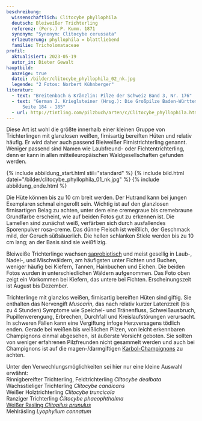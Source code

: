 ```yaml
---
beschreibung:
  wissenschaftlich: Clitocybe phyllophila
  deutsch: Bleiweißer Trichterling
  referenz: (Pers.) P. Kumm. 1871
  synonym: "Synonym: Clitocybe cerussata"
  erlaeuterung: phyllophila = blattliebend
  familie: Tricholomataceae
profil:
  aktualisiert: 2023-05-19
  autor_in: Dieter Gewalt
hauptbild:
  anzeige: true
  datei: /bilder/clitocybe_phyllophila_02_nk.jpg
  legende: "2 Fotos: Norbert Kühnberger"
literatur:
  - text: "Breitenbach & Kränzlin: Pilze der Schweiz Band 3, Nr. 176"
  - text: "German J. Krieglsteiner (Hrsg.): Die Großpilze Baden-Württembergs Band 3
      Seite 184 - 185"
  - url: http://tintling.com/pilzbuch/arten/c/Clitocybe_phyllophila.html
---
```

Diese Art ist wohl die größte innerhalb einer kleinen Gruppe von Trichterlingen mit glanzlosen weißen, firnisartig bereiften Hüten und relativ häufig. Er wird daher auch passend Bleiweißer Firnistrichterling genannt. Weniger passend sind Namen wie Laubfreund- oder Fichtentrichterling, denn er kann in allen mitteileuropäischen Waldgesellschaften gefunden werden.

{% include abbildung_start.html stil="standard" %}
{% include bild.html datei="/bilder/clitocybe_phyllophila_01_nk.jpg" %}
{% include abbildung_ende.html %}

Die Hüte können bis zu 10 cm breit werden. Der Hutrand kann bei jungen Exemplaren schmal eingerollt sein. Wichtig ist auf den glanzlosen firnisartigen Belag zu achten, unter dem eine cremegraue bis cremebraune Grundfarbe erscheint, wie auf beiden Fotos gut zu erkennen ist. Die Lamellen sind zunächst weiß, verfärben sich durch ausfallendes Sporenpulver rosa-creme. Das dünne Fleisch ist weißlich, der Geschmack mild, der Geruch süßsäuerlich. Die hellen schlanken Stiele werden bis zu 10 cm lang; an der Basis sind sie weißfilzig.

Bleiweiße Trichterlinge wachsen [saprobiotisch](saprobiotisch "Glossar") und meist gesellig in Laub-, Nadel-, und Mischwäldern, am häufigsten unter Fichten und Buchen, weniger häufig bei Kiefern, Tannen, Hainbuchen und Eichen. Die beiden Fotos wurden in unterschiedlichen Wäldern aufgenommen. Das Foto oben zeigt ein Vorkommen bei Kiefern, das untere bei Fichten. Erscheinungszeit ist August bis Dezember.

Trichterlinge mit glanzlos weißen, firnisartig bereiften Hüten sind giftig. Sie enthalten das Nervengift *Muscarin*, das nach relativ kurzer Latenzzeit (bis zu 4 Stunden) Symptome wie Speichel- und Tränenfluss, Schweißausbruch, Pupillenverengung, Erbrechen, Durchfall und Kreislaufstörungen verursacht. In schweren Fällen kann eine Vergiftung infoge Herzversagens tödlich enden. Gerade bei weißen bis weißlichen Pilzen, von leicht erkennbaren Champignons einmal abgesehen, ist äußerste Vorsicht geboten. Sie sollten von weniger erfahrenen Pilzfreunden nicht gesammelt werden und auch bei Champignons ist auf die magen-/darmgiftigen [Karbol-Champignons](/pilze/agaricus-xanthoderma-karbolchampignon) zu achten.

Unter den Verwechlungsmöglichkeiten sei hier nur eine kleine Auswahl erwähnt:\
Rinnigbereifter Trichterling, Feldtrichterling *Clitocybe dealbata*\
Wachsstieliger Trichterling *Clitocybe candicans*\
Weißer Holztrichterling *Clitocybe truncicola*\
Ranziger Trichterling *Clitocybe phaeophthalma*\
[Weißer Rasling *Clitopilus prunulus*](/pilze/clitopilus-prunulus-mehlräsling)\
Mehlräsling *Lyophyllum connatum*